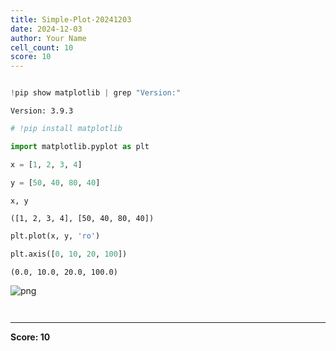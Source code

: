 ```yaml
---
title: Simple-Plot-20241203
date: 2024-12-03
author: Your Name
cell_count: 10
score: 10
---
```


```python

```


```python
!pip show matplotlib | grep "Version:"
```

    Version: 3.9.3



```python
# !pip install matplotlib
```


```python
import matplotlib.pyplot as plt
```


```python
x = [1, 2, 3, 4]
```


```python
y = [50, 40, 80, 40]
```


```python
x, y
```




    ([1, 2, 3, 4], [50, 40, 80, 40])




```python
plt.plot(x, y, 'ro')

plt.axis([0, 10, 20, 100])
```




    (0.0, 10.0, 20.0, 100.0)




    
![png](/mlnotes/images/simple-plot-20241203_7_1.png)
    



```python

```


```python

```


---
**Score: 10**